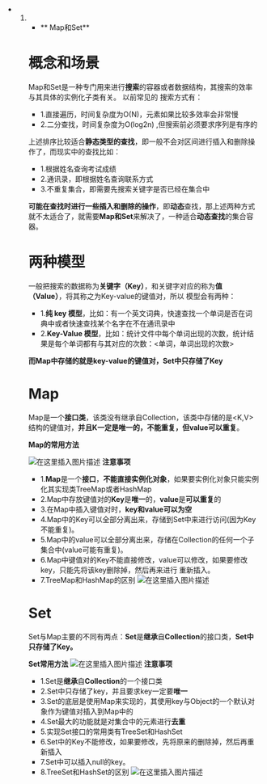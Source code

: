- 1. - **                                                                                  Map和Set**
  
     
  
     # 概念和场景
  
     Map和Set是一种专门用来进行**搜索**的容器或者数据结构，其搜索的效率与其具体的实例化子类有关。
     以前常见的 搜索方式有：
  
     - 1.直接遍历，时间复杂度为O(N)，元素如果比较多效率会非常慢
     - 2.二分查找，时间复杂度为O(log2n) ,但搜索前必须要求序列是有序的
  
     上述排序比较适合**静态类型的查找**，即一般不会对区间进行插入和删除操作了，而现实中的查找比如：
  
     - 1.根据姓名查询考试成绩
     - 2.通讯录，即根据姓名查询联系方式
     - 3.不重复集合，即需要先搜索关键字是否已经在集合中
  
     **可能在查找时进行一些插入和删除的操作**，即**动态**查找，那上述两种方式就不太适合了，就需要**Map和Set**来解决了，一种适合**动态查找**的集合容器。
  
     # 两种模型
  
     一般把搜索的数据称为**关键字（Key）**，和关键字对应的称为**值（Value）**，将其称之为Key-value的键值对，所以 模型会有两种：
  
     - 1.**纯 key 模型**，比如：有一个英文词典，快速查找一个单词是否在词典中或者快速查找某个名字在不在通讯录中
     - 2.**Key-Value 模型**，比如：统计文件中每个单词出现的次数，统计结果是每个单词都有与其对应的次数：<单词，单词出现的次数>
  
     **而Map中存储的就是key-value的键值对，Set中只存储了Key**
  
     # Map
  
     Map是一个**接口类**，该类没有继承自Collection，该类中存储的是<K,V>结构的键值对，**并且K一定是唯一的，不能重复，但value可以重复**。
  
     **Map的常用方法**
  
     ![在这里插入图片描述](https://img-blog.csdnimg.cn/20210206204843890.png?x-oss-process=image/watermark,type_ZmFuZ3poZW5naGVpdGk,shadow_10,text_aHR0cHM6Ly9ibG9nLmNzZG4ubmV0L3FxXzQ1NjYxMTI1,size_16,color_FFFFFF,t_70)
     **注意事项**
  
     - 1.**Map**是一个**接口**，**不能直接实例化对象**，如果要实例化对象只能实例化其实现类TreeMap或者HashMap
     - 2.Map中存放键值对的**Key**是**唯一**的，**value**是**可以重复**的
     - 3.在Map中插入键值对时，**key和value可以为空**
     - 4.Map中的Key可以全部分离出来，存储到Set中来进行访问(因为Key不能重复)。
     - 5.Map中的value可以全部分离出来，存储在Collection的任何一个子集合中(value可能有重复)。
     - 6.Map中键值对的Key不能直接修改，value可以修改，如果要修改key，只能先将该key删除掉，然后再来进行 重新插入。
     - 7.TreeMap和HashMap的区别
       ![在这里插入图片描述](https://img-blog.csdnimg.cn/20210206205100782.png?x-oss-process=image/watermark,type_ZmFuZ3poZW5naGVpdGk,shadow_10,text_aHR0cHM6Ly9ibG9nLmNzZG4ubmV0L3FxXzQ1NjYxMTI1,size_16,color_FFFFFF,t_70)
  
     # Set
  
     Set与Map主要的不同有两点：**Set**是**继承**自**Collection**的接口类，**Set中只存储了Key。**
  
     **Set常用方法**
     ![在这里插入图片描述](https://img-blog.csdnimg.cn/20210206205738817.png?x-oss-process=image/watermark,type_ZmFuZ3poZW5naGVpdGk,shadow_10,text_aHR0cHM6Ly9ibG9nLmNzZG4ubmV0L3FxXzQ1NjYxMTI1,size_16,color_FFFFFF,t_70)
     **注意事项**
  
     - 1.Set是**继承**自**Collection**的一个接口类
     - 2.Set中只存储了key，并且要求key一定要**唯一**
     - 3.Set的底层是使用Map来实现的，其使用key与Object的一个默认对象作为键值对插入到Map中的
     - 4.Set最大的功能就是对集合中的元素进行**去重**
     - 5.实现Set接口的常用类有TreeSet和HashSet
     - 6.Set中的Key不能修改，如果要修改，先将原来的删除掉，然后再重新插入
     - 7.Set中可以插入null的key。
     - 8.TreeSet和HashSet的区别
       ![在这里插入图片描述](https://img-blog.csdnimg.cn/20210206205957132.png?x-oss-process=image/watermark,type_ZmFuZ3poZW5naGVpdGk,shadow_10,text_aHR0cHM6Ly9ibG9nLmNzZG4ubmV0L3FxXzQ1NjYxMTI1,size_16,color_FFFFFF,t_70)
       
  
     
